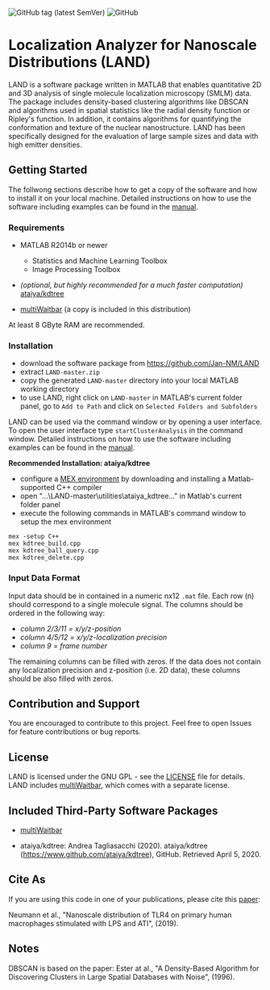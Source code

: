 ![GitHub tag (latest SemVer)](https://img.shields.io/github/v/tag/Jan-NM/LAND?sort=semver)
![GitHub](https://img.shields.io/github/license/Jan-NM/LAND)

# Localization Analyzer for Nanoscale Distributions (LAND)

LAND is a software package written in MATLAB that enables quantitative 2D and 3D analysis of single molecule localization microscopy (SMLM) data. The package includes density-based clustering algorithms like DBSCAN and algorithms used in spatial statistics like the radial density function or Ripley's function. In addition, it contains algorithms for quantifying the conformation and texture of the nuclear nanostructure. LAND has been specifically designed for the evaluation of large sample sizes and data with high emitter densities.

## Getting Started

The follwong sections describe how to get a copy of the software and how to install it on your local machine. Detailed instructions on how to use the software including examples can be found in the [manual](help/LAND_manual.pdf).

### Requirements

* MATLAB R2014b or newer
	* Statistics and Machine Learning Toolbox 
	* Image Processing Toolbox


* *(optional, but highly recommended for a much faster computation)* [ataiya/kdtree](https://github.com/ataiya/kdtree)

* [multiWaitbar](https://de.mathworks.com/matlabcentral/fileexchange/26589-multiwaitbar-label-varargin) (a copy is included in this distribution)

At least 8 GByte RAM are recommended.

### Installation

* download the software package from https://github.com/Jan-NM/LAND
* extract `LAND-master.zip`
* copy the generated `LAND-master` directory into your local MATLAB working directory
* to use LAND, right click on `LAND-master` in MATLAB's current folder panel, go to `Add to Path` and click on `Selected Folders and Subfolders`

LAND can be used via the command window or by opening a user interface. To open the user interface type `startClusterAnalysis` in the command window. Detailed instructions on how to use the software including examples can be found in the [manual](help/LAND_manual.pdf).

**Recommended Installation: ataiya/kdtree**

* configure a [MEX environment](https://de.mathworks.com/support/requirements/supported-compilers.html) by downloading and installing a Matlab-supported C++ compiler
* open "...\LAND-master\utilities\ataiya_kdtree\..." in Matlab's current folder panel
* execute the following commands in MATLAB's command window to setup the mex environment
```
mex -setup C++
mex kdtree_build.cpp
mex kdtree_ball_query.cpp
mex kdtree_delete.cpp
```

### Input Data Format

Input data should be in contained in a numeric nx12 `.mat` file. Each row (n) should correspond to a single molecule signal. The columns should be ordered in the following way:
- *column 2/3/11 = x/y/z-position*
- *column 4/5/12 = x/y/z-localization precision*
- *column 9 = frame number*

The remaining columns can be filled with zeros. If the data does not contain any localization precision and z-position (i.e. 2D data), these columns should be also filled with zeros.

## Contribution and Support

You are encouraged to contribute to this project. Feel free to open Issues for feature contributions or bug reports.

## License

LAND is licensed under the GNU GPL - see the [LICENSE](LICENSE) file for details. LAND includes [multiWaitbar](https://de.mathworks.com/matlabcentral/fileexchange/26589-multiwaitbar-label-varargin), which comes with a separate license.

## Included Third-Party Software Packages

* [multiWaitbar](https://de.mathworks.com/matlabcentral/fileexchange/26589-multiwaitbar-label-varargin)

* ataiya/kdtree: Andrea Tagliasacchi (2020). ataiya/kdtree (https://www.github.com/ataiya/kdtree), GitHub. Retrieved April 5, 2020. 

## Cite As

If you are using this code in one of your publications, please cite this [paper](https://doi.org/10.1039/C9NR00943D):

Neumann et al., "Nanoscale distribution of TLR4 on primary human macrophages stimulated with LPS and ATI", (2019).

## Notes

DBSCAN is based on the paper: Ester at al., "A Density-Based Algorithm for Discovering Clusters in Large Spatial Databases with Noise", (1996).
